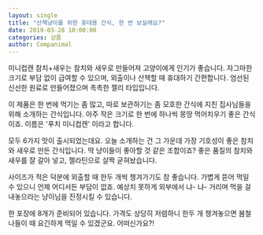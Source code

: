 ```yaml
---
layout: single
title: "산책냥이를 위한 휴대용 간식, 한 번 보실래요?"
date: 2019-03-28 10:00:00
categories: 상품
author: Companimal
---
```


미니컵캔 참치+새우는 참치와 새우로 만들어져 고양이에게 인기가 좋습니다. 자그마한 크기로 부담 없이 급여할 수 있으며, 외출이나 산책할 때 휴대하기 간편합니다. 엄선된 신선한 원료로 만들어졌으며 촉촉한 젤리 타입입니다.

이 제품은 한 번에 먹기는 좀 많고, 따로 보관하기는 좀 모호한 간식에 지친 집사님들을 위해 소개하는 간식입니다. 아주 작은 크기로 한 번에 하나씩 몽땅 먹어치우기 좋은 간식이죠. 이름은 '푸치 미니컵캔' 이라고 합니다.

모두 6가지 맛이 출시되었는데요. 오늘 소개하는 건 그 가운데 가장 기호성이 좋은 참치와 새우로 만든 간식입니다. 딱 냥이들이 좋아할 것 같은 조합이죠? 좋은 품질의 참치와 새우를 잘 갈아 넣고, 젤라틴으로 살짝 굳혀놨습니다.

사이즈가 적은 덕분에 외출할 때 한두 개씩 챙겨가기도 참 좋습니다. 가볍게 뜯어 먹일 수 있으니 언제 어디서든 부담이 없죠. 예상치 못하게 외부에서 냐- 냐- 거리며 먹을 걸 내놓으라는 냥이님을 진정시킬 수 있습니다.

한 포장에 8개가 준비되어 있습니다. 가격도 상당히 저렴하니 한두 개 챙겨놓으면 봄철 나들이 때 요긴하게 먹일 수 있겠군요. 어떠신가요?!
